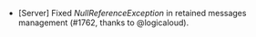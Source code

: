 * [Server] Fixed _NullReferenceException_ in retained messages management (#1762, thanks to @logicaloud).